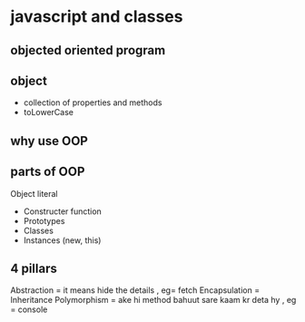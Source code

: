 # javascript and classes

## objected oriented program

## object 
- collection of properties and methods
- toLowerCase

## why use OOP

## parts of OOP
Object literal

- Constructer function 
- Prototypes
- Classes
- Instances (new, this)

## 4 pillars
Abstraction  = it means hide the details , eg= fetch
Encapsulation =
Inheritance 
Polymorphism = ake hi method bahuut sare kaam kr deta hy , eg = console